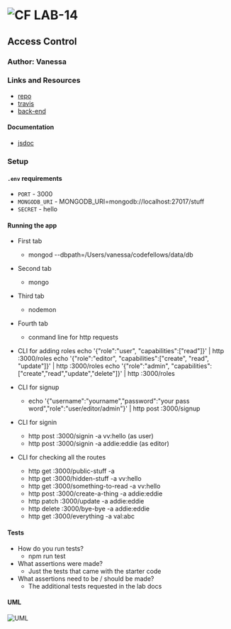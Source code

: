 ![CF](http://i.imgur.com/7v5ASc8.png) LAB-14
=================================================

## Access Control

### Author: Vanessa

### Links and Resources
* [repo](https://github.com/Wei9023/lab-14/pull/1)
* [travis](https://git.heroku.com/salty-lowlands-79158.git)
* [back-end](https://git.heroku.com/salty-lowlands-79158.git)

#### Documentation
* [jsdoc]()

### Setup
#### `.env` requirements
* `PORT` - 3000
* `MONGODB_URI` - MONGODB_URI=mongodb://localhost:27017/stuff
* `SECRET` - hello

#### Running the app
* First tab
    * mongod --dbpath=/Users/vanessa/codefellows/data/db 
* Second tab
    * mongo
* Third tab
    * nodemon
* Fourth tab
    * conmand line for http requests

* CLI for adding roles
    echo '{"role":"user", "capabilities":["read"]}' | http :3000/roles
    echo '{"role":"editor", "capabilities":["create", "read", "update"]}' | http :3000/roles
    echo '{"role":"admin", "capabilities":["create","read","update","delete"]}' | http :3000/roles

* CLI for signup
    *  echo '{"username":"yourname","password":"your pass word","role":"user/editor/admin"}' | http post :3000/signup
* CLI for signin 
    *  http post :3000/signin -a vv:hello (as user)
    *  http post :3000/signin -a addie:eddie (as editor)
* CLI for checking all the routes
    *  http get :3000/public-stuff -a 
    *  http get :3000/hidden-stuff -a vv:hello
    *  http get :3000/something-to-read -a vv:hello
    *  http post :3000/create-a-thing -a addie:eddie
    *  http patch :3000/update -a addie:eddie
    *  http delete :3000/bye-bye -a addie:eddie
    *  http get :3000/everything -a val:abc 

#### Tests
* How do you run tests?
  * npm run test
* What assertions were made?
  * Just the tests that came with the starter code
* What assertions need to be / should be made?
  * The additional tests requested in the lab docs

#### UML
![UML](lab_14_acl.jpg)
